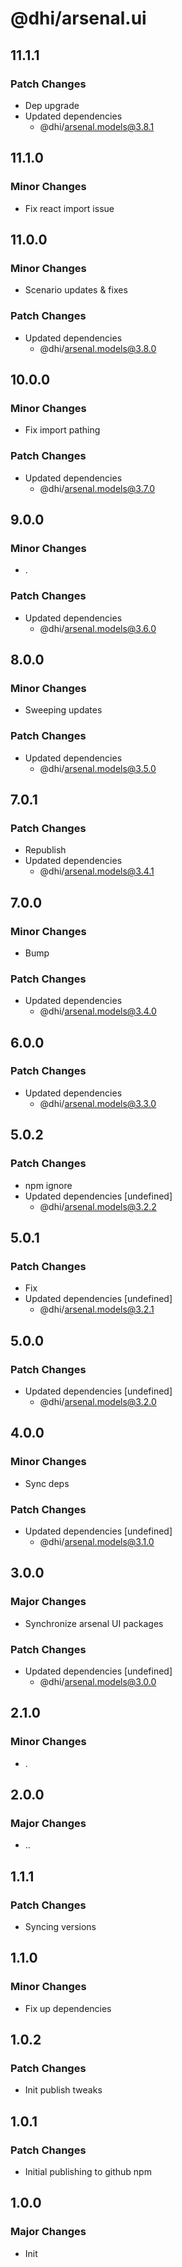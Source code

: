 # @dhi/arsenal.ui

## 11.1.1

### Patch Changes

- Dep upgrade
- Updated dependencies
  - @dhi/arsenal.models@3.8.1

## 11.1.0

### Minor Changes

- Fix react import issue

## 11.0.0

### Minor Changes

- Scenario updates & fixes

### Patch Changes

- Updated dependencies
  - @dhi/arsenal.models@3.8.0

## 10.0.0

### Minor Changes

- Fix import pathing

### Patch Changes

- Updated dependencies
  - @dhi/arsenal.models@3.7.0

## 9.0.0

### Minor Changes

- .

### Patch Changes

- Updated dependencies
  - @dhi/arsenal.models@3.6.0

## 8.0.0

### Minor Changes

- Sweeping updates

### Patch Changes

- Updated dependencies
  - @dhi/arsenal.models@3.5.0

## 7.0.1

### Patch Changes

- Republish
- Updated dependencies
  - @dhi/arsenal.models@3.4.1

## 7.0.0

### Minor Changes

- Bump

### Patch Changes

- Updated dependencies
  - @dhi/arsenal.models@3.4.0

## 6.0.0

### Patch Changes

- Updated dependencies
  - @dhi/arsenal.models@3.3.0

## 5.0.2

### Patch Changes

- npm ignore
- Updated dependencies [undefined]
  - @dhi/arsenal.models@3.2.2

## 5.0.1

### Patch Changes

- Fix
- Updated dependencies [undefined]
  - @dhi/arsenal.models@3.2.1

## 5.0.0

### Patch Changes

- Updated dependencies [undefined]
  - @dhi/arsenal.models@3.2.0

## 4.0.0

### Minor Changes

- Sync deps

### Patch Changes

- Updated dependencies [undefined]
  - @dhi/arsenal.models@3.1.0

## 3.0.0

### Major Changes

- Synchronize arsenal UI packages

### Patch Changes

- Updated dependencies [undefined]
  - @dhi/arsenal.models@3.0.0

## 2.1.0

### Minor Changes

- .

## 2.0.0

### Major Changes

- ..

## 1.1.1

### Patch Changes

- Syncing versions

## 1.1.0

### Minor Changes

- Fix up dependencies

## 1.0.2

### Patch Changes

- Init publish tweaks

## 1.0.1

### Patch Changes

- Initial publishing to github npm

## 1.0.0

### Major Changes

- Init
